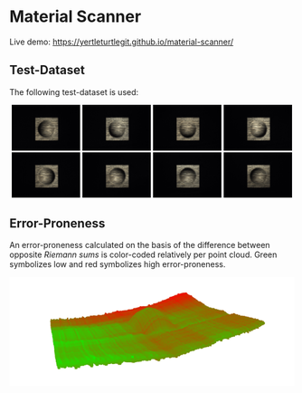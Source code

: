 # Material Scanner

Live demo: https://yertleturtlegit.github.io/material-scanner/

## Test-Dataset

The following test-dataset is used:

<div align="center">
    <img src="./test_dataset/object1/object1_000_036.jpg" width="24%">
    <img src="./test_dataset/object1/object1_045_036.jpg" width="24%">
    <img src="./test_dataset/object1/object1_090_036.jpg" width="24%">
    <img src="./test_dataset/object1/object1_135_036.jpg" width="24%">
    <img src="./test_dataset/object1/object1_180_036.jpg" width="24%">
    <img src="./test_dataset/object1/object1_225_036.jpg" width="24%">
    <img src="./test_dataset/object1/object1_270_036.jpg" width="24%">
    <img src="./test_dataset/object1/object1_315_036.jpg" width="24%">
</div>

## Error-Proneness

An error-proneness calculated on the basis of the difference
between opposite _Riemann sums_ is color-coded relatively
per point cloud. Green symbolizes low and red symbolizes
high error-proneness.

<div align="center">
    <img src="./doc_images/error-proneness.gif">
</div>
